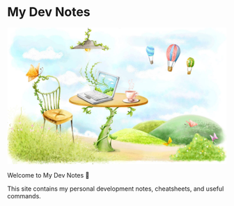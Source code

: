 # My Dev Notes

![Home Image](home/images/home.jpg)

Welcome to My Dev Notes 👋

This site contains my personal development notes, cheatsheets, and useful commands.

